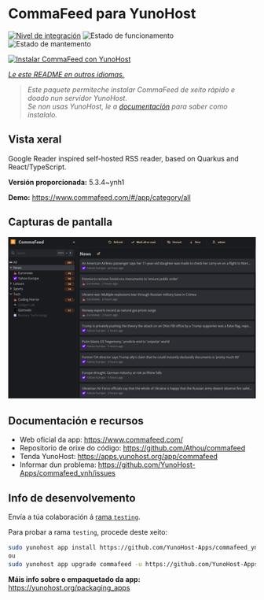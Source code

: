 <!--
NOTA: Este README foi creado automáticamente por <https://github.com/YunoHost/apps/tree/master/tools/readme_generator>
NON debe editarse manualmente.
-->

# CommaFeed para YunoHost

[![Nivel de integración](https://apps.yunohost.org/badge/integration/commafeed)](https://ci-apps.yunohost.org/ci/apps/commafeed/)
![Estado de funcionamento](https://apps.yunohost.org/badge/state/commafeed)
![Estado de mantemento](https://apps.yunohost.org/badge/maintained/commafeed)

[![Instalar CommaFeed con YunoHost](https://install-app.yunohost.org/install-with-yunohost.svg)](https://install-app.yunohost.org/?app=commafeed)

*[Le este README en outros idiomas.](./ALL_README.md)*

> *Este paquete permíteche instalar CommaFeed de xeito rápido e doado nun servidor YunoHost.*  
> *Se non usas YunoHost, le a [documentación](https://yunohost.org/install) para saber como instalalo.*

## Vista xeral

Google Reader inspired self-hosted RSS reader, based on Quarkus and React/TypeScript.

**Versión proporcionada:** 5.3.4~ynh1

**Demo:** <https://www.commafeed.com/#/app/category/all>

## Capturas de pantalla

![Captura de pantalla de CommaFeed](./doc/screenshots/screenshot.png)

## Documentación e recursos

- Web oficial da app: <https://www.commafeed.com/>
- Repositorio de orixe do código: <https://github.com/Athou/commafeed>
- Tenda YunoHost: <https://apps.yunohost.org/app/commafeed>
- Informar dun problema: <https://github.com/YunoHost-Apps/commafeed_ynh/issues>

## Info de desenvolvemento

Envía a túa colaboración á [rama `testing`](https://github.com/YunoHost-Apps/commafeed_ynh/tree/testing).

Para probar a rama `testing`, procede deste xeito:

```bash
sudo yunohost app install https://github.com/YunoHost-Apps/commafeed_ynh/tree/testing --debug
ou
sudo yunohost app upgrade commafeed -u https://github.com/YunoHost-Apps/commafeed_ynh/tree/testing --debug
```

**Máis info sobre o empaquetado da app:** <https://yunohost.org/packaging_apps>
